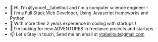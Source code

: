 - 👋   Hi, I’m @youcef__tabellout and i'm a computer science engineer !
- 👀   I’m a Full Stack Web Developer, Using Javascript frameworks and Python
- 🌱   With more then 2 years experience in coding with startups ! 
- 💞️   I’m looking for new ADVENTURES in freelance projects and startups
- 📫   Let's Stay in touch, Send me an email at ytabellout@gmail.com

<!---
youcefTab/youcefTab is a ✨ special ✨ repository because its `README.md` (this file) appears on your GitHub profile.
You can click the Preview link to take a look at your changes.
--->
